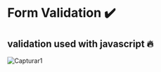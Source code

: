 # Form Validation ✔️
## validation used with javascript 🔥
![Capturar1](https://user-images.githubusercontent.com/94203956/157931831-85377484-3778-4d2d-b348-5b4b499269e1.PNG)

